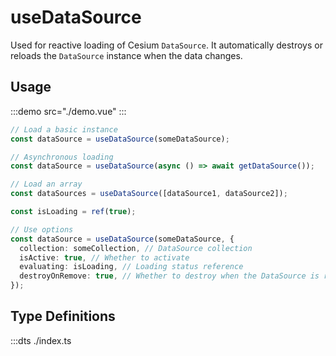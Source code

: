 # useDataSource

Used for reactive loading of Cesium `DataSource`. It automatically destroys or reloads the `DataSource` instance when the data changes.

## Usage

:::demo src="./demo.vue"
:::

```ts
// Load a basic instance
const dataSource = useDataSource(someDataSource);

// Asynchronous loading
const dataSource = useDataSource(async () => await getDataSource());

// Load an array
const dataSources = useDataSource([dataSource1, dataSource2]);

const isLoading = ref(true);

// Use options
const dataSource = useDataSource(someDataSource, {
  collection: someCollection, // DataSource collection
  isActive: true, // Whether to activate
  evaluating: isLoading, // Loading status reference
  destroyOnRemove: true, // Whether to destroy when the DataSource is removed
});
```

## Type Definitions

:::dts ./index.ts
